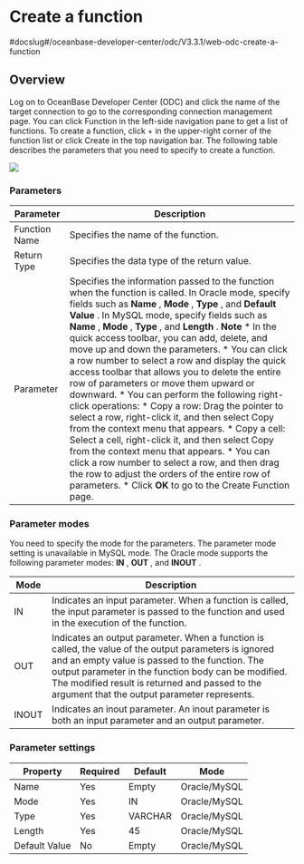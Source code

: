 Create a function 
======================================
#docslug#/oceanbase-developer-center/odc/V3.3.1/web-odc-create-a-function


Overview 
-----------------------------

Log on to OceanBase Developer Center (ODC) and click the name of the target connection to go to the corresponding connection management page. You can click Function in the left-side navigation pane to get a list of functions. To create a function, click + in the upper-right corner of the function list or click Create in the top navigation bar. The following table describes the parameters that you need to specify to create a function.

![](https://help-static-aliyun-doc.aliyuncs.com/assets/img/en-US/7849169361/p138325.png)

### Parameters 



|   Parameter   |                                                                                                                                                                                                                                                                                                                                                                                                                                                                                                                                                                                                                                                                                            Description                                                                                                                                                                                                                                                                                                                                                                                                                                                                                                                                                                                                                                                                                            |
|---------------|---------------------------------------------------------------------------------------------------------------------------------------------------------------------------------------------------------------------------------------------------------------------------------------------------------------------------------------------------------------------------------------------------------------------------------------------------------------------------------------------------------------------------------------------------------------------------------------------------------------------------------------------------------------------------------------------------------------------------------------------------------------------------------------------------------------------------------------------------------------------------------------------------------------------------------------------------------------------------------------------------------------------------------------------------------------------------------------------------------------------------------------------------------------------------------------------------------------------------------------------------------------------------------------------------------------------------------------------------------------------------------------------------|
| Function Name | Specifies the name of the function.                                                                                                                                                                                                                                                                                                                                                                                                                                                                                                                                                                                                                                                                                                                                                                                                                                                                                                                                                                                                                                                                                                                                                                                                                                                                                                                                                               |
| Return Type   | Specifies the data type of the return value.                                                                                                                                                                                                                                                                                                                                                                                                                                                                                                                                                                                                                                                                                                                                                                                                                                                                                                                                                                                                                                                                                                                                                                                                                                                                                                                                                      |
| Parameter     | Specifies the information passed to the function when the function is called. In Oracle mode, specify fields such as **Name** , **Mode** , **Type** , and **Default Value** .  In MySQL mode, specify fields such as **Name** , **Mode** , **Type** , and **Length** .  **Note**  * In the quick access toolbar, you can add, delete, and move up and down the parameters.   * You can click a row number to select a row and display the quick access toolbar that allows you to delete the entire row of parameters or move them upward or downward.   * You can perform the following right-click operations: * Copy a row: Drag the pointer to select a row, right-click it, and then select Copy from the context menu that appears.   * Copy a cell: Select a cell, right-click it, and then select Copy from the context menu that appears.     * You can click a row number to select a row, and then drag the row to adjust the orders of the entire row of parameters.   * Click **OK** to go to the Create Function page.    |



### Parameter modes 

You need to specify the mode for the parameters. 
The parameter mode setting is unavailable in MySQL mode. The Oracle mode supports the following parameter modes: **IN** , **OUT** , and **INOUT** .

| **Mode** |                                                                                                                                                  **Description**                                                                                                                                                  |
|----------|-------------------------------------------------------------------------------------------------------------------------------------------------------------------------------------------------------------------------------------------------------------------------------------------------------------------|
| IN       | Indicates an input parameter. When a function is called, the input parameter is passed to the function and used in the execution of the function.                                                                                                                                                                 |
| OUT      | Indicates an output parameter. When a function is called, the value of the output parameters is ignored and an empty value is passed to the function. The output parameter in the function body can be modified. The modified result is returned and passed to the argument that the output parameter represents. |
| INOUT    | Indicates an inout parameter. An inout parameter is both an input parameter and an output parameter.                                                                                                                                                                                                              |



### Parameter settings 



|   Property    | Required | Default |     Mode     |
|---------------|----------|---------|--------------|
| Name          | Yes      | Empty   | Oracle/MySQL |
| Mode          | Yes      | IN      | Oracle/MySQL |
| Type          | Yes      | VARCHAR | Oracle/MySQL |
| Length        | Yes      | 45      | Oracle/MySQL |
| Default Value | No       | Empty   | Oracle/MySQL |



